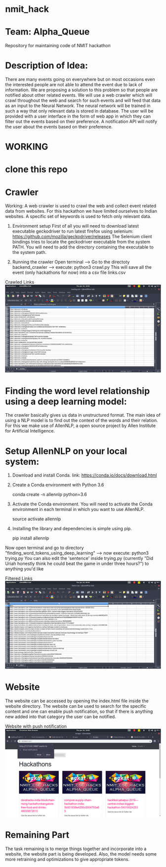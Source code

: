 # nmit_hack
# Team: Alpha_Queue
Repository for maintaining code of NMIT hackathon
# Description of Idea:
There are many events going on everywhere but on most occasions even the interested people are not able to attend
the event due to lack of information. We are proposing a solution to this problem so that people are notified about
other related events.
We will use a web crawler which will crawl throughout the web and search for such events and will feed that data as
an input to the Neural Network. The neural network will be trained in such a way that only relevant data is stored in
database. The user will be provided with a user interface in the form of web app in which they can filter out the
events based on their preference. A notification API will notify the user about the events based on their preference.

# WORKING
# clone this repo

# Crawler
Working:
A web crawler is used to crawl the web and collect event related data from websites. For this hackathon we have limited ourselves to Indian websites. A specific set of keywords is used to fetch only relevant data.

1. Environment setup
First of all you will need to download latest executable geckodriver to run latest firefox using selenium: https://github.com/mozilla/geckodriver/releases
The Selenium client bindings tries to locate the geckodriver executable from the system PATH. You will need to add the directory containing the executable to the system path.

2. Running the crawler
Open terminal --> Go to the directoty backend_crawler --> execute: python3 crawl.py
This will save all the event (only hackathons for now) into a csv file links.csv

Crawled Links
![Alt text](/screenshots/total_links.png?raw=true "Crawled Links")

# Finding the word level relationship using a deep learning model:

The crawler basically gives us data in unstructured format. The main idea of using a NLP model is to find out the context of the words and their relation. For this we make use of AllenNLP, a open source project by Allen Institute for Artificial Intelligence.

  # Setup AllenNLP on your local system:

   1. Download and install Conda. link: https://conda.io/docs/download.html

   2. Create a Conda environment with Python 3.6

        conda create -n allennlp python=3.6

   3. Activate the Conda environment. You will need to activate the Conda environment in each terminal in which you want to use AllenNLP.

        source activate allennlp
        
   4. Installing the library and dependencies is simple using pip.

        pip install allennlp
   
 Now open terminal and go to directory "finding_word_tokens_using_deep_learning" --> now execute: python3 trying.py
 You can also edit the 'sentence' inside trying.py (currently "Did Uriah honestly think he could beat the game in under three hours?") to anything you'd like
 
 Filtered Links
 ![Alt text](/screenshots/filtered_links.png?raw=true "Filtered Links")
 
# Website
The website can be accessed by opening the index.html file inside the website directory. The website can be used to search for the specific content and one can enable push notification, so that if there is anything new added into that category the user can be notified.

Website with push notification
![Alt text](/screenshots/push_notification.png?raw=true "Push Notification")

# Remaining Part
The task remaining is to merge things together and incorporate into a website, the website part is being developed.
Also, the model needs some more retraining and optimizations to give appropriate tokens.

